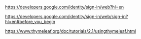 https://developers.google.com/identity/sign-in/web?hl=en

https://developers.google.com/identity/sign-in/web/sign-in?hl=en#before_you_begin

https://www.thymeleaf.org/doc/tutorials/2.1/usingthymeleaf.html